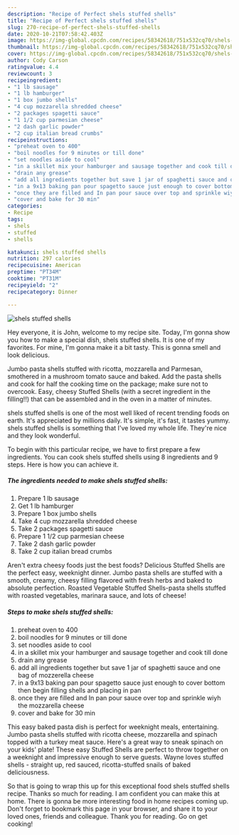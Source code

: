 ```yaml
---
description: "Recipe of Perfect shels stuffed shells"
title: "Recipe of Perfect shels stuffed shells"
slug: 270-recipe-of-perfect-shels-stuffed-shells
date: 2020-10-21T07:58:42.403Z
image: https://img-global.cpcdn.com/recipes/58342618/751x532cq70/shels-stuffed-shells-recipe-main-photo.jpg
thumbnail: https://img-global.cpcdn.com/recipes/58342618/751x532cq70/shels-stuffed-shells-recipe-main-photo.jpg
cover: https://img-global.cpcdn.com/recipes/58342618/751x532cq70/shels-stuffed-shells-recipe-main-photo.jpg
author: Cody Carson
ratingvalue: 4.4
reviewcount: 3
recipeingredient:
- "1 lb sausage"
- "1 lb hamburger"
- "1 box jumbo shells"
- "4 cup mozzarella shredded cheese"
- "2 packages spagetti sauce"
- "1 1/2 cup parmesian cheese"
- "2 dash garlic powder"
- "2 cup italian bread crumbs"
recipeinstructions:
- "preheat oven to 400"
- "boil noodles for 9 minutes or till done"
- "set noodles aside to cool"
- "in a skillet mix your hamburger and sausage together and cook till done"
- "drain any grease"
- "add all ingredients together but save 1 jar of spaghetti sauce and one bag of mozzerella cheese"
- "in a 9x13 baking pan pour spagetto sauce just enough to cover bottom then begin filling shells and placing in pan"
- "once they are filled and In pan pour sauce over top and sprinkle wiyh the mozzarella cheese"
- "cover and bake for 30 min"
categories:
- Recipe
tags:
- shels
- stuffed
- shells

katakunci: shels stuffed shells 
nutrition: 297 calories
recipecuisine: American
preptime: "PT34M"
cooktime: "PT31M"
recipeyield: "2"
recipecategory: Dinner

---
```



![shels stuffed shells](https://img-global.cpcdn.com/recipes/58342618/751x532cq70/shels-stuffed-shells-recipe-main-photo.jpg)

Hey everyone, it is John, welcome to my recipe site. Today, I'm gonna show you how to make a special dish, shels stuffed shells. It is one of my favorites. For mine, I'm gonna make it a bit tasty. This is gonna smell and look delicious.

Jumbo pasta shells stuffed with ricotta, mozzarella and Parmesan, smothered in a mushroom tomato sauce and baked. Add the pasta shells and cook for half the cooking time on the package; make sure not to overcook. Easy, cheesy Stuffed Shells (with a secret ingredient in the filling!!) that can be assembled and in the oven in a matter of minutes.

shels stuffed shells is one of the most well liked of recent trending foods on earth. It's appreciated by millions daily. It's simple, it's fast, it tastes yummy. shels stuffed shells is something that I've loved my whole life. They're nice and they look wonderful.


To begin with this particular recipe, we have to first prepare a few ingredients. You can cook shels stuffed shells using 8 ingredients and 9 steps. Here is how you can achieve it.

<!--inarticleads1-->

##### The ingredients needed to make shels stuffed shells:

1. Prepare 1 lb sausage
1. Get 1 lb hamburger
1. Prepare 1 box jumbo shells
1. Take 4 cup mozzarella shredded cheese
1. Take 2 packages spagetti sauce
1. Prepare 1 1/2 cup parmesian cheese
1. Take 2 dash garlic powder
1. Take 2 cup italian bread crumbs


Aren&#39;t extra cheesy foods just the best foods? Delicious Stuffed Shells are the perfect easy, weeknight dinner. Jumbo pasta shells are stuffed with a smooth, creamy, cheesy filling flavored with fresh herbs and baked to absolute perfection. Roasted Vegetable Stuffed Shells-pasta shells stuffed with roasted vegetables, marinara sauce, and lots of cheese! 

<!--inarticleads2-->

##### Steps to make shels stuffed shells:

1. preheat oven to 400
1. boil noodles for 9 minutes or till done
1. set noodles aside to cool
1. in a skillet mix your hamburger and sausage together and cook till done
1. drain any grease
1. add all ingredients together but save 1 jar of spaghetti sauce and one bag of mozzerella cheese
1. in a 9x13 baking pan pour spagetto sauce just enough to cover bottom then begin filling shells and placing in pan
1. once they are filled and In pan pour sauce over top and sprinkle wiyh the mozzarella cheese
1. cover and bake for 30 min


This easy baked pasta dish is perfect for weeknight meals, entertaining. Jumbo pasta shells stuffed with ricotta cheese, mozzarella and spinach topped with a turkey meat sauce. Here&#39;s a great way to sneak spinach on your kids&#39; plate! These easy Stuffed Shells are perfect to throw together on a weeknight and impressive enough to serve guests. Wayne loves stuffed shells - straight up, red sauced, ricotta-stuffed snails of baked deliciousness. 

So that is going to wrap this up for this exceptional food shels stuffed shells recipe. Thanks so much for reading. I am confident you can make this at home. There is gonna be more interesting food in home recipes coming up. Don't forget to bookmark this page in your browser, and share it to your loved ones, friends and colleague. Thank you for reading. Go on get cooking!
